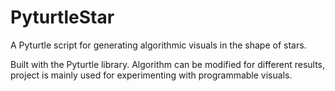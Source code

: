 # PyturtleStar
A Pyturtle script for generating algorithmic visuals in the shape of stars.

Built with the Pyturtle library. Algorithm can be modified for different results, project is mainly used for experimenting with programmable visuals.
